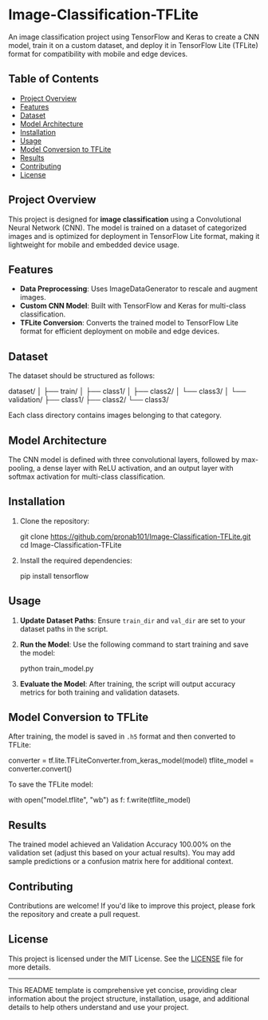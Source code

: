# Image-Classification-TFLite

An image classification project using TensorFlow and Keras to create a CNN model, train it on a custom dataset, and deploy it in TensorFlow Lite (TFLite) format for compatibility with mobile and edge devices.

## Table of Contents
- [Project Overview](#project-overview)
- [Features](#features)
- [Dataset](#dataset)
- [Model Architecture](#model-architecture)
- [Installation](#installation)
- [Usage](#usage)
- [Model Conversion to TFLite](#model-conversion-to-tflite)
- [Results](#results)
- [Contributing](#contributing)
- [License](#license)

## Project Overview
This project is designed for **image classification** using a Convolutional Neural Network (CNN). The model is trained on a dataset of categorized images and is optimized for deployment in TensorFlow Lite format, making it lightweight for mobile and embedded device usage.

## Features
- **Data Preprocessing**: Uses ImageDataGenerator to rescale and augment images.
- **Custom CNN Model**: Built with TensorFlow and Keras for multi-class classification.
- **TFLite Conversion**: Converts the trained model to TensorFlow Lite format for efficient deployment on mobile and edge devices.
  
## Dataset
The dataset should be structured as follows:

dataset/
│
├── train/
│   ├── class1/
│   ├── class2/
│   └── class3/
│
└── validation/
    ├── class1/
    ├── class2/
    └── class3/

Each class directory contains images belonging to that category.

## Model Architecture
The CNN model is defined with three convolutional layers, followed by max-pooling, a dense layer with ReLU activation, and an output layer with softmax activation for multi-class classification.

## Installation
1. Clone the repository:
    
    git clone https://github.com/pronab101/Image-Classification-TFLite.git
    cd Image-Classification-TFLite
    
2. Install the required dependencies:
   
    pip install tensorflow
   

## Usage
1. **Update Dataset Paths**: Ensure `train_dir` and `val_dir` are set to your dataset paths in the script.
2. **Run the Model**: Use the following command to start training and save the model:
   
    python train_model.py
   
3. **Evaluate the Model**: After training, the script will output accuracy metrics for both training and validation datasets.

## Model Conversion to TFLite
After training, the model is saved in `.h5` format and then converted to TFLite:

converter = tf.lite.TFLiteConverter.from_keras_model(model)
tflite_model = converter.convert()


To save the TFLite model:

with open("model.tflite", "wb") as f:
    f.write(tflite_model)


## Results
The trained model achieved an Validation Accuracy 100.00% on the validation set (adjust this based on your actual results). You may add sample predictions or a confusion matrix here for additional context.

## Contributing
Contributions are welcome! If you'd like to improve this project, please fork the repository and create a pull request.

## License
This project is licensed under the MIT License. See the [LICENSE](LICENSE) file for more details.

---

This README template is comprehensive yet concise, providing clear information about the project structure, installation, usage, and additional details to help others understand and use your project.
